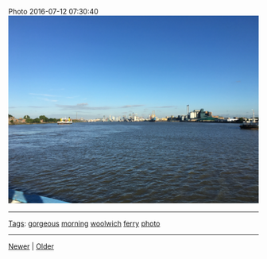 <!--
title: Photo 2016-07-12 07
date: 2020-06-28T14:49:39.924Z
tags: gorgeous, morning, woolwich, ferry, photo
-->




Photo 2016-07-12 07:30:40
![](147279913707-0.jpg)

<!--BOTTOM-POST-NAVIGATION-->
---

[Tags](tags.md): [gorgeous](tag-gorgeous.md) [morning](tag-morning.md) [woolwich](tag-woolwich.md) [ferry](tag-ferry.md) [photo](tag-photo.md)

---

[Newer](144866489077.md) | [Older](147414034987.md)